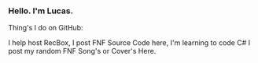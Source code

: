 ### Hello. I'm Lucas.

Thing's I do on GitHub:

I help host RecBox,
I post FNF Source Code here,
I'm learning to code C#
I post my random FNF Song's or Cover's Here.
